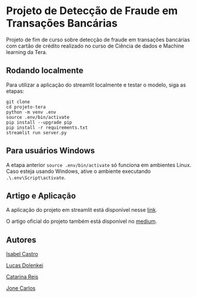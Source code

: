 # Projeto de Detecção de Fraude em Transações Bancárias

Projeto de fim de curso sobre detecção de fraude em transações bancárias com cartão de crédito realizado no curso de Ciência de dados e Machine learning da Tera.

## Rodando localmente

Para utilizar a aplicação do streamlit localmente e testar o modelo, siga as etapas:

```
git clone
cd projeto-tera
python -m venv .env
source .env/bin/activate
pip install --upgrade pip
pip install -r requirements.txt
streamlit run server.py 
```

## Para usuários Windows

A etapa anterior `source .env/bin/activate` só funciona em ambientes Linux. Caso esteja usando Windows, ative o ambiente executando `.\.env\Script\activate`.


## Artigo e Aplicação

A aplicação do projeto em streamlit está disponível nesse [link](https://castroisabel-projeto-tera-streamlit-3cc3zq.streamlitapp.com/).

O artigo oficial do projeto também está disponível no [medium](https://medium.com/@jone.jcp/detec%C3%A7%C3%A3o-de-fraude-em-transa%C3%A7%C3%B5es-banc%C3%A1rias-83df415b5cf0).

## Autores

[Isabel Castro](https://www.linkedin.com/in/castro-isabel/)

[Lucas Dolenkei](https://www.linkedin.com/in/lucas-dolenkei-389582228/)

[Catarina Reis](https://www.linkedin.com/in/catarina-reis-793327212/)

[Jone Carlos](https://www.linkedin.com/in/jone-carlos/)
